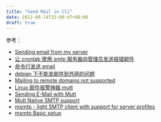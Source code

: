 ```yaml
---
title: "Send Mail in Cli"
date: 2022-09-14T15:00:47+08:00
draft: true
---
```




<!--more-->

参考：

* [Sending email from my server](https://serverfault.com/a/948124)
* [让 crontab 使用 smtp 服务器向管理员发送报错邮件](https://codeantenna.com/a/R5W9wzew61)
* [命令行发送 email](https://wss.cool/mac-ubuntu-send-email.html)
* [debian 下不能发邮件到外网的问题](https://blog.csdn.net/bjbs_270/article/details/3759555)
* [Mailing to remote domains not supported](https://raspberrypi.stackexchange.com/a/92826)
* [Linux 邮件报警神器 mutt](https://blog.51cto.com/itech/1768002)
* [Sending E-Mail with Mutt](https://wiki.debian.org/Mutt#Sending_E-Mail_with_Mutt)
* [Mutt Native SMTP support](https://wiki.archlinux.org/title/Mutt#Native_SMTP_support)
* [msmtp - light SMTP client with support for server profiles](https://wiki.debian.org/msmtp)
* [msmtp Basic setup](https://wiki.archlinux.org/title/msmtp#Basic_setup)
